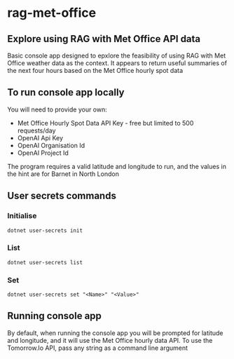 # rag-met-office

## Explore using RAG with Met Office API data

Basic console app designed to epxlore the feasibility of using RAG with Met Office weather data as the context. It appears to return useful summaries of the next four hours based on the Met Office hourly spot data

## To run console app locally

You will need to provide your own:

* Met Office Hourly Spot Data API Key - free but limited to 500 requests/day
* OpenAI Api Key
* OpenAI Organisation Id
* OpenAI Project Id

The program requires a valid latitude and longitude to run, and the values in the hint are for Barnet in North London

## User secrets commands

### Initialise
```console
dotnet user-secrets init
```

### List
```console
dotnet user-secrets list
```

### Set
```console
dotnet user-secrets set "<Name>" "<Value>"
```

## Running console app

By default, when running the console app you will be prompted for latitude and longitude, and it will use the Met Office hourly data API. To use the Tomorrow.Io API, pass any string as a command line argument